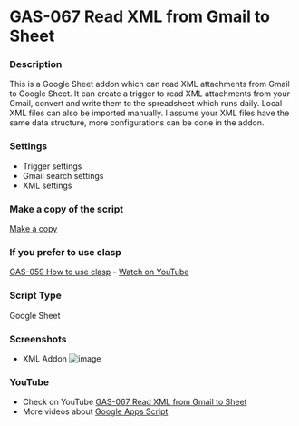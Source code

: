 # GAS-067 Read XML from Gmail to Sheet

### Description
This is a Google Sheet addon which can read XML attachments from Gmail to Google Sheet. It can create a trigger to read XML attachments from your Gmail, convert and write them to the spreadsheet which runs daily. Local XML files can also be imported manually. I assume your XML files have the same data structure, more configurations can be done in the addon.

### Settings
* Trigger settings
* Gmail search settings
* XML settings

### Make a copy of the script
[Make a copy](https://docs.google.com/spreadsheets/d/1fc9uPCvTEf2uTDT8vCKfroYxyllwyz3ZilpW46xfujM/copy)

### If you prefer to use clasp
[GAS-059 How to use clasp](https://github.com/ashtonfei/google-apps-script-projects/tree/GAS-259) - [Watch on YouTube](https://youtu.be/V-oE2OyvTKM)

### Script Type
Google Sheet

### Screenshots
* XML Addon
![image](https://user-images.githubusercontent.com/16481229/94007628-4f16a680-fdd4-11ea-9393-0a9b916c2bd9.png)

### YouTube
* Check on YouTube [GAS-067 Read XML from Gmail to Sheet](https://youtu.be/urj8_pjqT-k)
* More videos about [Google Apps Script](https://www.youtube.com/playlist?list=PLQhwjnEjYj8Bf_EZDrrcmkB9vcB9Sk3x0)


